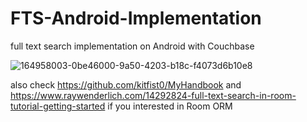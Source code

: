 # FTS-Android-Implementation
full text search implementation on Android with Couchbase 


![164958003-0be46000-9a50-4203-b18c-f4073d6b10e8](https://user-images.githubusercontent.com/57070063/165006973-b9ec4611-d378-4447-ab30-de29050212bb.jpg)


also check https://github.com/kitfist0/MyHandbook and https://www.raywenderlich.com/14292824-full-text-search-in-room-tutorial-getting-started if you interested in Room ORM
